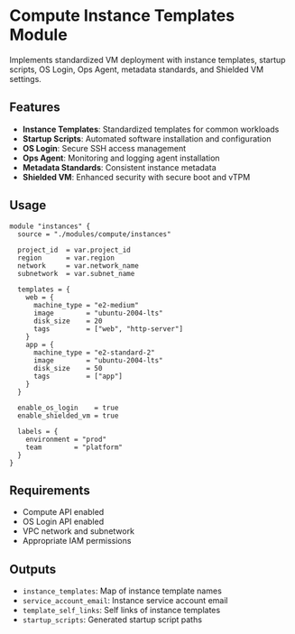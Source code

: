 # Compute Instance Templates Module

Implements standardized VM deployment with instance templates, startup scripts, OS Login, Ops Agent, metadata standards, and Shielded VM settings.

## Features

- **Instance Templates**: Standardized templates for common workloads
- **Startup Scripts**: Automated software installation and configuration
- **OS Login**: Secure SSH access management
- **Ops Agent**: Monitoring and logging agent installation
- **Metadata Standards**: Consistent instance metadata
- **Shielded VM**: Enhanced security with secure boot and vTPM

## Usage

```hcl
module "instances" {
  source = "./modules/compute/instances"
  
  project_id  = var.project_id
  region      = var.region
  network     = var.network_name
  subnetwork  = var.subnet_name
  
  templates = {
    web = {
      machine_type = "e2-medium"
      image        = "ubuntu-2004-lts"
      disk_size    = 20
      tags         = ["web", "http-server"]
    }
    app = {
      machine_type = "e2-standard-2"
      image        = "ubuntu-2004-lts"
      disk_size    = 50
      tags         = ["app"]
    }
  }
  
  enable_os_login    = true
  enable_shielded_vm = true
  
  labels = {
    environment = "prod"
    team        = "platform"
  }
}
```

## Requirements

- Compute API enabled
- OS Login API enabled
- VPC network and subnetwork
- Appropriate IAM permissions

## Outputs

- `instance_templates`: Map of instance template names
- `service_account_email`: Instance service account email
- `template_self_links`: Self links of instance templates
- `startup_scripts`: Generated startup script paths